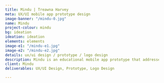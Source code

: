 ```yaml
---
title: Mindu | Treawna Harvey
meta: UX/UI mobile app prototype design
image-banner: "/mindu-0.jpg"
name: Mindu
project-colour: mindu
bg: ideation
ideation: ideation
elements: elements
image-e1: "/mindu-e1.jpg"
image-e2: "/mindu-e2.jpg"
details: ux/ui design / prototype / logo design
description: Mindu is an educational mobile app prototype that addresses mental health and wellness.
client: Mindu
deliverables: UX/UI Design, Prototype, Logo Design

---
```


